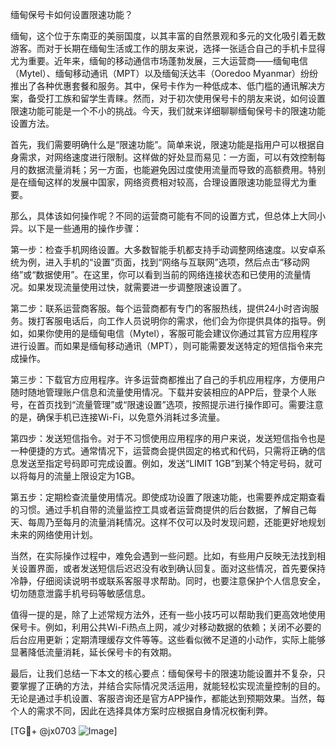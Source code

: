 缅甸保号卡如何设置限速功能？

缅甸，这个位于东南亚的美丽国度，以其丰富的自然景观和多元的文化吸引着无数游客。而对于长期在缅甸生活或工作的朋友来说，选择一张适合自己的手机卡显得尤为重要。近年来，缅甸的移动通信市场蓬勃发展，三大运营商——缅甸电信（Mytel）、缅甸移动通讯（MPT）以及缅甸沃达丰（Ooredoo Myanmar）纷纷推出了各种优惠套餐和服务。其中，保号卡作为一种低成本、低门槛的通讯解决方案，备受打工族和留学生青睐。然而，对于初次使用保号卡的朋友来说，如何设置限速功能可能是一个不小的挑战。今天，我们就来详细聊聊缅甸保号卡的限速功能设置方法。

首先，我们需要明确什么是“限速功能”。简单来说，限速功能是指用户可以根据自身需求，对网络速度进行限制。这样做的好处显而易见：一方面，可以有效控制每月的数据流量消耗；另一方面，也能避免因过度使用流量而导致的高额费用。特别是在缅甸这样的发展中国家，网络资费相对较高，合理设置限速功能显得尤为重要。

那么，具体该如何操作呢？不同的运营商可能有不同的设置方式，但总体上大同小异。以下是一些通用的操作步骤：

第一步：检查手机网络设置。大多数智能手机都支持手动调整网络速度。以安卓系统为例，进入手机的“设置”页面，找到“网络与互联网”选项，然后点击“移动网络”或“数据使用”。在这里，你可以看到当前的网络连接状态和已使用的流量情况。如果发现流量使用过快，就需要进一步调整限速设置了。

第二步：联系运营商客服。每个运营商都有专门的客服热线，提供24小时咨询服务。拨打客服电话后，向工作人员说明你的需求，他们会为你提供具体的指导。例如，如果你使用的是缅甸电信（Mytel），客服可能会建议你通过其官方应用程序进行设置。而如果是缅甸移动通讯（MPT），则可能需要发送特定的短信指令来完成操作。

第三步：下载官方应用程序。许多运营商都推出了自己的手机应用程序，方便用户随时随地管理账户信息和流量使用情况。下载并安装相应的APP后，登录个人账号，在首页找到“流量管理”或“限速设置”选项，按照提示进行操作即可。需要注意的是，确保手机已连接Wi-Fi，以免意外消耗过多流量。

第四步：发送短信指令。对于不习惯使用应用程序的用户来说，发送短信指令也是一种便捷的方式。通常情况下，运营商会提供固定的格式和代码，只需将正确的信息发送至指定号码即可完成设置。例如，发送“LIMIT 1GB”到某个特定号码，就可以将每月的流量上限设定为1GB。

第五步：定期检查流量使用情况。即使成功设置了限速功能，也需要养成定期查看的习惯。通过手机自带的流量监控工具或者运营商提供的后台数据，了解自己每天、每周乃至每月的流量消耗情况。这样不仅可以及时发现问题，还能更好地规划未来的网络使用计划。

当然，在实际操作过程中，难免会遇到一些问题。比如，有些用户反映无法找到相关设置界面，或者发送短信后迟迟没有收到确认回复。面对这些情况，首先要保持冷静，仔细阅读说明书或联系客服寻求帮助。同时，也要注意保护个人信息安全，切勿随意泄露手机号码等敏感信息。

值得一提的是，除了上述常规方法外，还有一些小技巧可以帮助我们更高效地使用保号卡。例如，利用公共Wi-Fi热点上网，减少对移动数据的依赖；关闭不必要的后台应用更新；定期清理缓存文件等等。这些看似微不足道的小动作，实际上能够显著降低流量消耗，延长保号卡的有效期。

最后，让我们总结一下本文的核心要点：缅甸保号卡的限速功能设置并不复杂，只要掌握了正确的方法，并结合实际情况灵活运用，就能轻松实现流量控制的目的。无论是通过手机设置、客服咨询还是官方APP操作，都能达到预期效果。当然，每个人的需求不同，因此在选择具体方案时应根据自身情况权衡利弊。

[TG💪+ @jx0703 ![Image](https://github.com/user-attachments/assets/dbca1d08-cadb-493c-b0ec-ad6f7a83f270)]